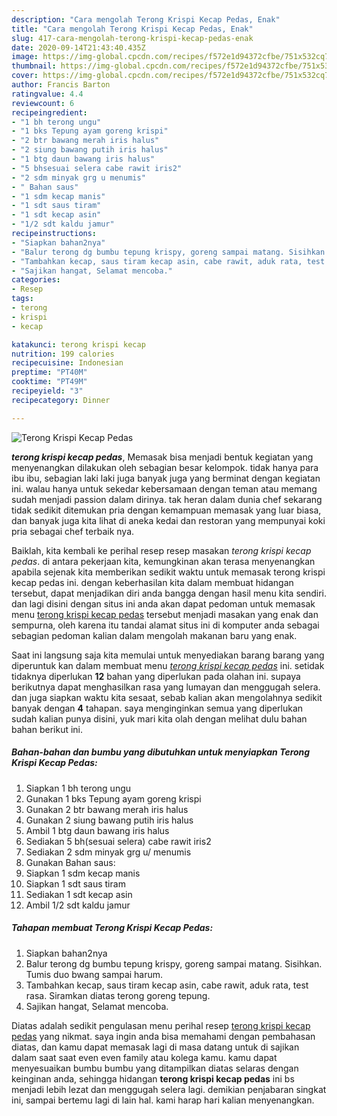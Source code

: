 ```yaml
---
description: "Cara mengolah Terong Krispi Kecap Pedas, Enak"
title: "Cara mengolah Terong Krispi Kecap Pedas, Enak"
slug: 417-cara-mengolah-terong-krispi-kecap-pedas-enak
date: 2020-09-14T21:43:40.435Z
image: https://img-global.cpcdn.com/recipes/f572e1d94372cfbe/751x532cq70/terong-krispi-kecap-pedas-foto-resep-utama.jpg
thumbnail: https://img-global.cpcdn.com/recipes/f572e1d94372cfbe/751x532cq70/terong-krispi-kecap-pedas-foto-resep-utama.jpg
cover: https://img-global.cpcdn.com/recipes/f572e1d94372cfbe/751x532cq70/terong-krispi-kecap-pedas-foto-resep-utama.jpg
author: Francis Barton
ratingvalue: 4.4
reviewcount: 6
recipeingredient:
- "1 bh terong ungu"
- "1 bks Tepung ayam goreng krispi"
- "2 btr bawang merah iris halus"
- "2 siung bawang putih iris halus"
- "1 btg daun bawang iris halus"
- "5 bhsesuai selera cabe rawit iris2"
- "2 sdm minyak grg u menumis"
- " Bahan saus"
- "1 sdm kecap manis"
- "1 sdt saus tiram"
- "1 sdt kecap asin"
- "1/2 sdt kaldu jamur"
recipeinstructions:
- "Siapkan bahan2nya"
- "Balur terong dg bumbu tepung krispy, goreng sampai matang. Sisihkan. Tumis duo bwang sampai harum."
- "Tambahkan kecap, saus tiram kecap asin, cabe rawit, aduk rata, test rasa. Siramkan diatas terong goreng tepung."
- "Sajikan hangat, Selamat mencoba."
categories:
- Resep
tags:
- terong
- krispi
- kecap

katakunci: terong krispi kecap 
nutrition: 199 calories
recipecuisine: Indonesian
preptime: "PT40M"
cooktime: "PT49M"
recipeyield: "3"
recipecategory: Dinner

---
```



![Terong Krispi Kecap Pedas](https://img-global.cpcdn.com/recipes/f572e1d94372cfbe/751x532cq70/terong-krispi-kecap-pedas-foto-resep-utama.jpg)

<b><i>terong krispi kecap pedas</i></b>, Memasak bisa menjadi bentuk kegiatan yang menyenangkan dilakukan oleh sebagian besar kelompok. tidak hanya para ibu ibu, sebagian laki laki juga banyak juga yang berminat dengan kegiatan ini. walau hanya untuk sekedar kebersamaan dengan teman atau memang sudah menjadi passion dalam dirinya. tak heran dalam dunia chef sekarang tidak sedikit ditemukan pria dengan kemampuan memasak yang luar biasa, dan banyak juga kita lihat di aneka kedai dan restoran yang mempunyai koki pria sebagai chef terbaik nya.



Baiklah, kita kembali ke perihal resep resep masakan <i>terong krispi kecap pedas</i>. di antara pekerjaan kita, kemungkinan akan terasa menyenangkan apabila sejenak kita memberikan sedikit waktu untuk memasak terong krispi kecap pedas ini. dengan keberhasilan kita dalam membuat hidangan tersebut, dapat menjadikan diri anda bangga dengan hasil menu kita sendiri. dan lagi disini dengan situs ini anda akan dapat pedoman untuk memasak menu <u>terong krispi kecap pedas</u> tersebut menjadi masakan yang enak dan sempurna, oleh karena itu tandai alamat situs ini di komputer anda sebagai sebagian pedoman kalian dalam mengolah makanan baru yang enak.


Saat ini langsung saja kita memulai untuk menyediakan barang barang yang diperuntuk kan dalam membuat menu <u><i>terong krispi kecap pedas</i></u> ini. setidak tidaknya diperlukan <b>12</b> bahan yang diperlukan pada olahan ini. supaya berikutnya dapat menghasilkan rasa yang lumayan dan menggugah selera. dan juga siapkan waktu kita sesaat, sebab kalian akan mengolahnya sedikit banyak dengan <b>4</b> tahapan. saya menginginkan semua yang diperlukan sudah kalian punya disini, yuk mari kita olah dengan melihat dulu bahan bahan berikut ini.

<!--inarticleads1-->

##### Bahan-bahan dan bumbu yang dibutuhkan untuk menyiapkan Terong Krispi Kecap Pedas:

1. Siapkan 1 bh terong ungu
1. Gunakan 1 bks Tepung ayam goreng krispi
1. Gunakan 2 btr bawang merah iris halus
1. Gunakan 2 siung bawang putih iris halus
1. Ambil 1 btg daun bawang iris halus
1. Sediakan 5 bh(sesuai selera) cabe rawit iris2
1. Sediakan 2 sdm minyak grg u/ menumis
1. Gunakan  Bahan saus:
1. Siapkan 1 sdm kecap manis
1. Siapkan 1 sdt saus tiram
1. Sediakan 1 sdt kecap asin
1. Ambil 1/2 sdt kaldu jamur




<!--inarticleads2-->

##### Tahapan membuat Terong Krispi Kecap Pedas:

1. Siapkan bahan2nya
1. Balur terong dg bumbu tepung krispy, goreng sampai matang. Sisihkan. Tumis duo bwang sampai harum.
1. Tambahkan kecap, saus tiram kecap asin, cabe rawit, aduk rata, test rasa. Siramkan diatas terong goreng tepung.
1. Sajikan hangat, Selamat mencoba.




Diatas adalah sedikit pengulasan menu perihal resep <u>terong krispi kecap pedas</u> yang nikmat. saya ingin anda bisa memahami dengan pembahasan diatas, dan kamu dapat memasak lagi di masa datang untuk di sajikan dalam saat saat even even family atau kolega kamu. kamu dapat menyesuaikan bumbu bumbu yang ditampilkan diatas selaras dengan keinginan anda, sehingga hidangan <b>terong krispi kecap pedas</b> ini bs menjadi lebih lezat dan menggugah selera lagi. demikian penjabaran singkat ini, sampai bertemu lagi di lain hal. kami harap hari kalian menyenangkan.
